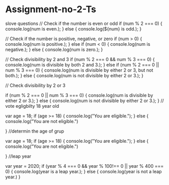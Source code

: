 # Assignment-no-2-Ts
slove questions
// Check if the number is even or odd
if (num % 2 === 0) {
    console.log(num is even.);
} else {
    console.log(${num} is odd.);
}

// Check if the number is positive, negative, or zero
if (num > 0) {
    console.log(num is positive.);
} else if (num < 0) {
    console.log(num is negative.);
} else {
    console.log(num is zero.);
}

// Check divisibility by 2 and 3
if (num % 2 === 0 && num % 3 === 0) {
    console.log(num is divisible by both 2 and 3.);
} else if (num % 2 === 0 || num % 3 === 0) {
    console.log(num is divisible by either 2 or 3, but not both.);
} else {
    console.log(num is not divisible by either 2 or 3.);
}

// Check divisibility by 2 or 3

if (num % 2 === 0 || num % 3 === 0) {
    console.log(num is divisible by either 2 or 3.);
} else {
    console.log(num is not divisible by either 2 or 3.);
}
// vote egligbilty 18 year old

var age = 18;
if (age >= 18) {
    console.log("You are eligible.");
}
else {
    console.log("You are not eligible.")

}
//determin the age of grup

var age = 18;
if (age >= 18) {
    console.log("You are eligible.");
}
else {
    console.log("You are not eligible.")

}
//leap year

var year = 2020;
if (year % 4 === 0 && year % 100!== 0 || year % 400 === 0) {
    console.log(year is a leap year.);
}
else {
    console.log(year is not a leap year.)
}
